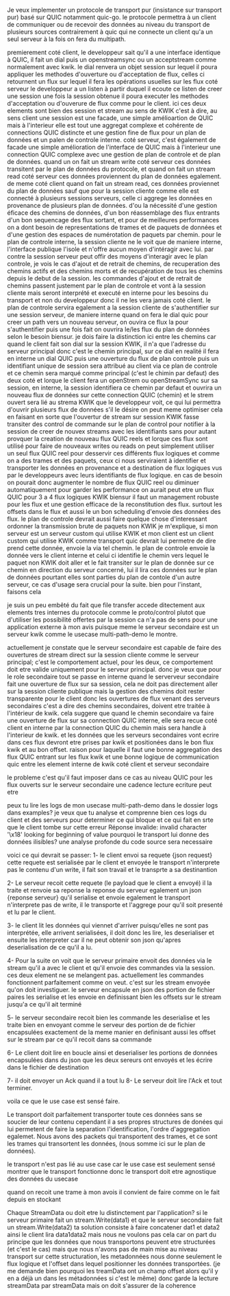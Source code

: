 Je veux implementer un protocole de transport pur (insistance sur transport pur) basé sur QUIC notamment quic-go. le protocole permettra à un client de communiquer ou de recevoir des données au niveau du transport de plusieurs sources contrairement à quic qui ne connecte un client qu'a un seul serveur à la fois on fera du multipath.

premierement coté client, le developpeur sait qu'il a une interface identique à QUIC, il fait un dial puis un openstreamsync ou un acceptstream comme normalement avec kwik. le dial renvera un objet session sur lequel il poura appliquer les methodes d'ouverture ou d'acceptation de flux, celles ci retournent un flux sur lequel il fera les opérations usuelles sur les flux coté serveur le developpeur a un listen à partir duquel il ecoute ce listen de creer une session une fois la session obtenue il poura executer les methodes d'acceptation ou d'ouverure de flux comme pour le client. ici ces deux elements sont bien des session et stream au sens de KWIK c'est à dire, au sens client une session est une facade, une simple amélioartion de QUIC mais à l'interieur elle est tout une aggregat complexe et cohérente de connections QUIC distincte et une gestion fine de flux pour un plan de données et un palen de controle interne. coté serveur, c'est également de facade une simple amélioration de l'interface de QUIC mais à l'interieur une connection QUIC complexe avec une gestion de plan de controle et de plan de données. quand un on fait un stream write coté serveur ces données transitent par le plan de données du protocole, et quand on fait un stream read coté serveur ces données proviennent du plan de données egalement. de meme coté client quand on fait un stream read, ces données proviennet du plan de données sauf que pour la session cliente comme elle est connecté à plusieurs sessions serveurs, celle ci aggrege les données en provenance de plusieurs plan de données. d'ou la nécessité d'une gestion éficace des chemins de données, d'un bon réassemblage des flux entrants d'un bon sequencage des flux sortant, et pour de meilleures performances on a dont besoin de representations de trames et de paquets de données et d'une gestion des espaces de numérotation de paquets par chemin. pour le plan de controle interne, la session cliente ne le voit que de maniere interne, l'interface publique l'isole et n'offre aucun moyen d'intéragir avec lui. par contre la session serveur peut offir des moyens d'interagir avec le plan controle, je vois le cas d'ajout et de retrait de chemins, de recuperation des chemins actifs et des chemins morts et de recupération de tous les chemins depuis le debut de la session. les commandes d'ajout et de retrait de chemins passent justement par le plan de controle et vont à la session cliente mais seront interprété et executé en interne pour les besoins du transport et non du developpeur donc il ne les vera jamais coté client. le plan de controle servira egalement a la session cliente de s'authentifier sur une session serveur, de maniere interne quand on fera le dial quic pour creer un path vers un nouveau serveur, on ouvira ce flux la pour s'authentifier puis une fois fait on ouvrira le/les flux du plan de données selon le besoin biensur. je dois faire la distinction ici entre les chemins car quand le client fait son dial sur la session KWIK, il n'a que l'adresse du serveur principal donc c'est le chemin principal, sur ce dial en realité il fera en interne un dial QUIC puis une ouverture du flux de plan controle puis un identifiant unique de session sera attribué au client via ce plan de controle et ce chemin sera marqué comme principal (c'est le chimin par defaut) des deux coté et lorque le client fera un openStrem ou openStreamSync sur sa session, en interne, la session identifiera ce chemin par defaut et ouvrira un nouveau flux de données sur cette connection QUIC (chemin) et le strem ouvert sera lié au strema KWIK que le developpeur voit, ce qui lui permettra d'ouvrir plusieurs flux de données s'il le désire on peut meme optimiser cela en faisant en sorte que l'ouvertur de stream sur session KWIK fasse transiter des control de commande sur le plan de control pour notifier à la session de creer de nouvex streams avec les identifiants sans pour autant provquer la creation de nouveau flux QUIC reels et lorque ces flux sont utilisé pour faire de nouveaux writes ou reads on peut simplement utiliser un seul flux QUIC reel pour desservir ces différents flux logiques et comme on a des trames et des paquets, ceux ci nous serviraient à identifier et transporter les données en provenance et a destination de flux logiques vus par le developpeurs avec leurs identifiants de flux logique. en cas de besoin on pourait donc augmenter le nombre de flux QUIC reel ou diminuer automatiquement pour garder les performance on aurait peut etre un flux QUIC pour 3 a 4 flux logiques KWIK biensur il faut un management robuste pour les flux et une gestion efficace de la reconstitution des flux. surtout les offsets dans le flux et aussi le un bon scheduling d'envoie des données des flux. le plan de controle devrait aussi faire quelque chose d'interessant ordonner la transmission brute de paquets non KWIK je m'explique, si mon serveur est un serveur custom qui utilise KWIK et mon client est un client custom qui utilise KWIK comme transport quic devrait lui permetre de dire prend cette donnée, envoie la via tel chemin. le plan de controle envoie la donnée vers le client interne et celui ci identifie le chemin vers lequel le paquet non KWIK doit aller et le fait transiter sur le plan de donnée sur ce chemin en direction du serveur concerné, lui il lira ces données sur le plan de données pourtant elles sont parties du plan de contole d'un autre serveur, ce cas d'usage sera crucial pour la suite. bien pour l'instant, faisons cela


je suis un peu embêté du fait que file transfer accede ditectement aux elements tres internes du protocole comme le proto/control plutot que d'utiliser les possibilité offertes par la session ca n'a pas de sens pour une application externe à mon avis puisque meme le serveur secondaire est un serveur kwik comme le usecase multi-path-demo le montre.


actuellement je constate que le serveur secondaire est capable de faire des ouvertures de stream direct sur la session cliente comme le serveur principal; c'est le comportement actuel, pour les deux, ce comportement doit etre valide uniquement pour le serveur principal. donc je veux que pour le role secondaire tout se passe en interne quand le serverveur secondaire fait une ouverture de flux sur sa session, cela ne doit pas directement aller sur la session cliente publique mais la gestion des chemins doit rester transparente pour le client donc les ouvertures de flux venant des serveurs secondaires c'est a dire des chemins secondaires, doivent etre traitée à l'intérieur de kwik. cela suggere que quand le chemin secondaire va faire une ouverture de flux sur sa connection QUIC interne, elle sera recue coté client en interne par la connection QUIC du chemin mais sera handle à l'interieur de kwik. et les données que les serveurs secondaires vont ecrire dans ces flux devront etre prises par kwik et positionées dans le bon flux kwik et au bon offset. raison pour laquelle il faut une bonne aggregation des flux QUIC entrant sur les flux kwik et une bonne logique de communication quic entre les element interne de kwik coté client et serveur secondaire


le probleme c'est qu'il faut imposer dans ce cas au niveau QUIC pour les flux ouverts sur le serveur secondaire une cadence lecture ecriture peut etre

peux tu lire les logs de mon usecase multi-path-demo dans le dossier logs dans examples? je veux que tu analyse et comprenne bien ces logs du client et des serveurs pour determiner ce qui bloque et ce qui fait en srte que le client tombe sur cette erreur Réponse invalide: invalid character '\x18' looking for beginning of value pourquoi le transport lui donne des données ilisibles? une analyse profonde du code source sera necessaire

voici ce qui devrait se passer:
1- le client envoi sa requete {json request} cette requete est serialisée par le client et envoyée 
   le transport n'interprete pas le contenu d'un write, il fait son travail et le transprte a sa destinantion

2- Le serveur recoit cette requete (le payload que le client a envoyé) il la traite et renvoie sa reponse
   la reponse du serveur egalement un json {reponse serveur} qu'il serialise et envoie egalement
   le transport n'interprete pas de write, il le transporte et l'aggrege pour qu'il soit presenté et lu par le client.

3- le client lit les données qui viennet d'arriver puisqu'elles ne sont pas interprétée, elle arrivent serialisées,
   il doit donc les lire, les deserialiser et ensuite les interpreter car il ne peut obtenir son json qu'apres deserialisation de ce qu'il a lu.

4- Pour la suite on voit que le serveur primaire envoit des données via le stream qu'il a avec le client et qu'il
   envoie des commandes via la session. ces deux element ne se melangent pas. actuellement les commandes
   fonctionnent parfaitement comme on veut. c'est sur les stream envoyée qu'on doit investiguer. le serveur 
   encapsule en json des portion de fichier paires les serialise et les envoie en definissant bien les
   offsets sur le stream jusqu'a ce qu'il ait terminé

5- le serveur secondaire recoit bien les commande les deserialise et les traite bien en envoyant comme le serveur
   des portion de de fichier encapsulées exactement de la meme manier en definisant aussi les offset sur le stream
   par ce qu'il recoit dans sa commande

6- Le client doit lire en boucle ainsi et deserialiser les portions de données encapsulées dans du json que les
   deux sereurs ont envoyés et les écrire dans le fichier de destination

7- il doit envoyer un Ack quand il a tout lu
8- Le serveur doit lire l'Ack et tout terminer.


voila ce que le use case est sensé faire.

Le transport doit parfaitement transporter toute ces données sans se soucier de leur contenu cependant il a ses propres structures de donées qui lui permetent de faire la separation l'identification, l'ordre d'aggregation egalemet. Nous avons des packets qui transportent des trames, et ce sont les trames qui transortent les données, (nous somme ici sur le plan de données).

le transport n'est pas lié au use case car le use case est seulement sensé montrer que le transport fonctionne donc le transport doit etre agnostique des données du usecase

quand on recoit une trame à mon avois il convient de faire comme on le fait depuis en stockant

Chaque StreamData ou doit etre lu distinctement par l'application? si le serveur primaire fait un stream.Write(data1) et que le serveur secondaire fait un stream.Write(data2) ta solution consiste à faire concatener dat1 et data2 ainsi le client lira data1data2 mais nous ne voulons pas cela car on part du principe que les données que nous transportons peuvent etre structurées (et c'est le cas) mais que nous n'avons pas de main mise au niveau transport sur cette structuration, les metadonnées nous donne seulement le flux logique et l'offset dans lequel positionner les données transportées. (je me demande bien pourquoi les treamData ont un champ offset alors qu'il y en a déjà un dans les métadonnées si c'est le même) donc garde la lecture streamData par streamData mais on doit s'assurer de la coherence
